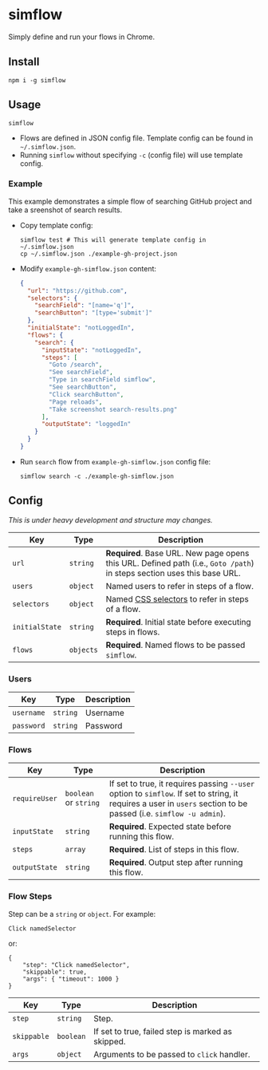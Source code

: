 simflow
=======

Simply define and run your flows in Chrome.

## Install

```
npm i -g simflow
```

## Usage

```
simflow
```

* Flows are defined in JSON config file. Template config can be found in `~/.simflow.json`.
* Running `simflow` without specifying `-c` (config file) will use template config.

### Example

This example demonstrates a simple flow of searching GitHub project and take
a sreenshot of search results.

* Copy template config:

  ```
  simflow test # This will generate template config in ~/.simflow.json
  cp ~/.simflow.json ./example-gh-project.json
  ```

* Modify `example-gh-simflow.json` content:

  ```json
  {
    "url": "https://github.com",
    "selectors": {
      "searchField": "[name='q']",
      "searchButton": "[type='submit']"
    },
    "initialState": "notLoggedIn",
    "flows": {
      "search": {
        "inputState": "notLoggedIn",
        "steps": [
          "Goto /search",
          "See searchField",
          "Type in searchField simflow",
          "See searchButton",
          "Click searchButton",
          "Page reloads",
          "Take screenshot search-results.png"
        ],
        "outputState": "loggedIn"
      }
    }
  } 
  ```

* Run `search` flow from `example-gh-simflow.json` config file:

  ```
  simflow search -c ./example-gh-simflow.json
  ```

## Config

*This is under heavy development and structure may changes.*

| Key | Type | Description |
| --- | ---- | ----------- |
| `url` | `string` | **Required**. Base URL. New page opens this URL. Defined path (i.e., `Goto /path`) in steps section uses this base URL. |
| `users` | `object` |  Named users to refer in steps of a flow. |
| `selectors` | `object` | Named [CSS selectors](https://developer.mozilla.org/en-US/docs/Web/CSS/CSS_Selectors) to refer in steps of a flow. 
| `initialState` | `string` | **Required**. Initial state before executing steps in flows. |
| `flows` | `objects` |  **Required**. Named flows to be passed `simflow`. |

### Users

| Key | Type | Description |
| --- | ---- | ----------- |
| `username` | `string` | Username |
| `password` | `string` | Password |

### Flows

| Key | Type | Description |
| --- | ---- | ----------- |
| `requireUser` | `boolean` or `string` | If set to true, it requires passing `--user` option to `simflow`. If set to string, it requires a user in `users` section to be passed (i.e. `simflow -u admin`). |
| `inputState` | `string` | **Required**. Expected state before running this flow. |
| `steps` | `array` | **Required**. List of steps in this flow. |
| `outputState` | `string` | **Required**. Output step after running this flow. |

### Flow Steps

Step can be a `string` or `object`. For example:

```
Click namedSelector
```

or:

```
{
	"step": "Click namedSelector",
	"skippable": true,
	"args": { "timeout": 1000 }
}
```

| Key | Type | Description |
| --- | ---- | ----------- |
| `step` | `string` | Step. |
| `skippable` | `boolean` | If set to true, failed step is marked as skipped. |
| `args` | `object` | Arguments to be passed to `click` handler. |
